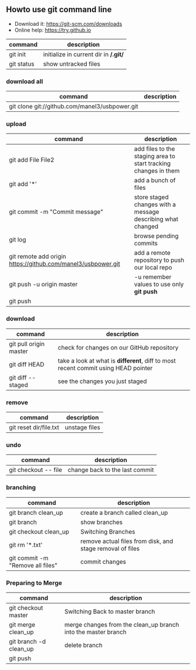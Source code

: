 ## Howto use git command line

- Download it: https://git-scm.com/downloads
- Online help: https://try.github.io

| command    | description          |
|------------|----------------------|
| git init   | initialize in current dir in **/.git/** |
| git status | show untracked files |

### download all
| command    | description          |
|------------|----------------------|
| git clone git://github.com/manel3/usbpower.git ||

### upload
| command    | description          |
|------------|----------------------|
| git add File File2             | add files to the staging area to start tracking changes in them |
| git add '*'                    | add a bunch of files |
| git commit -m "Commit message" | store staged changes with a message describing what changed |
| git log                        | browse pending commits |
| git remote add origin https://github.com/manel3/usbpower.git | add a remote repository to push our local repo |
| git push -u origin master                                    | -u remember values to use only **git push** |
| git push    ||

### download
| command    | description          |
|------------|----------------------|
| git pull origin master | check for changes on our GitHub repository |
| git diff HEAD          | take a look at what is **different**, diff to most recent commit using HEAD pointer  |
| git diff --staged      | see the changes you just staged |

### remove
| command    | description          |
|------------|----------------------|
| git reset dir/file.txt | unstage files |

### undo
| command    | description          |
|------------|----------------------|
| git checkout -- file | change back to the last commit |

### branching
| command    | description          |
|------------|----------------------|
| git branch clean_up              | create a branch called clean_up |
| git branch                       | show branches |
| git checkout clean_up            | Switching Branches |
| git rm '*.txt'                   | remove actual files from disk, and stage removal of files |
| git commit -m "Remove all files" | commit changes |

### Preparing to Merge
| command    | description          |
|------------|----------------------|
| git checkout master    | Switching Back to master branch |
| git merge clean_up     | merge changes from the clean_up branch into the master branch |
| git branch -d clean_up | delete branch |
| git push               ||
